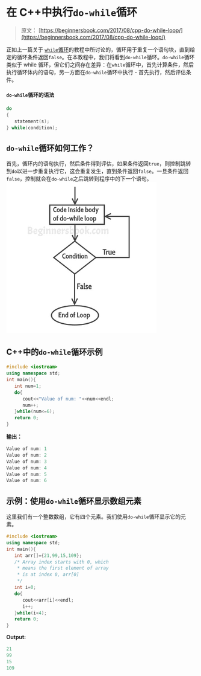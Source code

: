 # 在 C++中执行`do-while`循环

> 原文： [https://beginnersbook.com/2017/08/cpp-do-while-loop/](https://beginnersbook.com/2017/08/cpp-do-while-loop/)

正如上一篇关于 [`while`循环](https://beginnersbook.com/2017/08/cpp-while-loop/)的教程中所讨论的，循环用于重复一个语句块，直到给定的循环条件返回`false`。在本教程中，我们将看到`do-while`循环。`do-while`循环类似于 while 循环，但它们之间存在差异：在`while`循环中，首先计算条件，然后执行循环体内的语句，另一方面在`do-while`循环中执行 - 首先执行，然后评估条件。

#### `do-while`循环的语法

```cpp
do
{
   statement(s);
} while(condition);
```

## `do-while`循环如何工作？

首先，循环内的语句执行，然后条件得到评估，如果条件返回`true`，则控制跳转到`do`以进一步重复执行它，这会重复发生，直到条件返回`false`。一旦条件返回`false`，控制就会在`do-while`之后跳转到程序中的下一个语句。
![C++ do while loop flow diagram](img/8a5f1d9785c32edcb5c78c6f602d2b04.jpg)

## C++中的`do-while`循环示例

```cpp
#include <iostream>
using namespace std;
int main(){
   int num=1;
   do{
      cout<<"Value of num: "<<num<<endl;
      num++;
   }while(num<=6);
   return 0;
}
```

**输出：**

```cpp
Value of num: 1
Value of num: 2
Value of num: 3
Value of num: 4
Value of num: 5
Value of num: 6

```

## 示例：使用`do-while`循环显示数组元素

这里我们有一个整数数组，它有四个元素。我们使用`do-while`循环显示它的元素。

```cpp
#include <iostream>
using namespace std;
int main(){
   int arr[]={21,99,15,109};
   /* Array index starts with 0, which
    * means the first element of array
    * is at index 0, arr[0]
    */
   int i=0;
   do{
      cout<<arr[i]<<endl;
      i++;
   }while(i<4);
   return 0;
}
```

**Output:**

```cpp
21
99
15
109
```